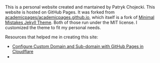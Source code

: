 This is a personal website created and mantained by Patryk Chojecki. This website is hosted on GitHub Pages. It was forked from [academicpages/academicpages.github.io](academicpages/academicpages.github.io), which itself is a fork of [Minimal Mistakes Jekyll Theme](https://mmistakes.github.io/minimal-mistakes/). Both of those run under the MIT license. I customized the theme to fit my personal needs.

Resources that helped me in creating this site:
- [Configure Custom Domain and Sub-domain with GitHub Pages in Cloudflare](https://ictsolved.github.io/configure-custom-domain-and-sub-domain-with-github-pages-in-cloudflare/)
- 